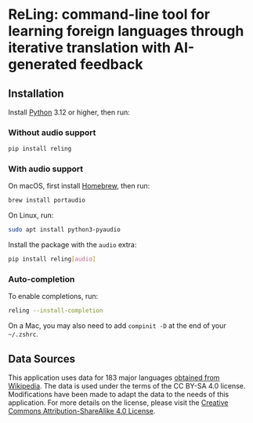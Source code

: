 # ReLing: command-line tool for learning foreign languages through iterative translation with AI-generated feedback

## Installation<a id="installation"></a>

Install [Python](https://www.python.org/downloads/) 3.12 or higher, then run:

### Without audio support

```bash
pip install reling
```

### With audio support

On macOS, first install [Homebrew](https://brew.sh/), then run:

```bash
brew install portaudio
```

On Linux, run:

```bash
sudo apt install python3-pyaudio
```

Install the package with the `audio` extra:

```bash
pip install reling[audio]
```

### Auto-completion

To enable completions, run:

```bash
reling --install-completion
```

On a Mac, you may also need to add `compinit -D` at the end of your `~/.zshrc`.

## Data Sources

This application uses data for 183 major languages [obtained from Wikipedia](https://en.wikipedia.org/wiki/List_of_ISO_639_language_codes). The data is used under the terms of the CC BY-SA 4.0 license. Modifications have been made to adapt the data to the needs of this application. For more details on the license, please visit the [Creative Commons Attribution-ShareAlike 4.0 License](https://creativecommons.org/licenses/by-sa/4.0/deed.en).
